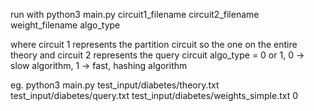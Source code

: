 run with python3 main.py circuit1_filename circuit2_filename weight_filename algo_type

where circuit 1 represents the partition circuit so the one on the entire theory
and circuit 2 represents the query circuit
algo_type = 0 or 1, 0 -> slow algorithm, 1 -> fast, hashing algorithm

eg.
python3 main.py test_input/diabetes/theory.txt test_input/diabetes/query.txt test_input/diabetes/weights_simple.txt 0

